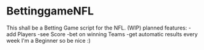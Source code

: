 # BettinggameNFL
This shall be a Betting Game script for the NFL. (WIP)
planned features:
  -add Players
  -see Score
  -bet on winning Teams
  -get automatic results every week
I'm a Beginner so be nice :)

